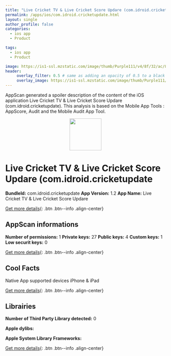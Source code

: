 ```yaml
---
title: "Live Cricket TV & Live Cricket Score Updare (com.idroid.cricketupdate)"
permalink: /apps/ios/com.idroid.cricketupdate.html
layout: single
author_profile: false
categories: 
  - ios app 
  - Product 

tags: 
  - ios app 
  - Product 

image: https://is1-ssl.mzstatic.com/image/thumb/Purple111/v4/8f/32/ac/8f32ac52-cf08-cb1c-a5ae-5ae86a8207b6/mzl.tmokgcqe.png/512x512bb.jpg
header: 
     overlay_filter: 0.5 # same as adding an opacity of 0.5 to a black background
     overlay_image: https://is1-ssl.mzstatic.com/image/thumb/Purple111/v4/8f/32/ac/8f32ac52-cf08-cb1c-a5ae-5ae86a8207b6/mzl.tmokgcqe.png/512x512bb.jpg
---
```

AppScan generated a spoiler description of the content of the iOS application Live Cricket TV & Live Cricket Score Updare (com.idroid.cricketupdate). This analysis is based on the Mobile App Tools : AppScore, Audit and the Mobile Audit App Tool.

  
  
<div style="text-align: center;"><img src="https://is1-ssl.mzstatic.com/image/thumb/Purple111/v4/8f/32/ac/8f32ac52-cf08-cb1c-a5ae-5ae86a8207b6/mzl.tmokgcqe.png/512x512bb.jpg" width="100" height="100"></div>  
  
# Live Cricket TV & Live Cricket Score Updare (com.idroid.cricketupdate

**BundleId:** com.idroid.cricketupdate
**App Version:** 1.2
**App Name:** Live Cricket TV & Live Cricket Score Updare


[Get more details](/pricing.html){: .btn .btn--info .align-center}  
  
## AppScan informations 

**Number of permissions:** 1
**Private keys:** 27
**Public keys:** 4
**Custom keys:** 1
**Low securit keys:** 0
  
[Get more details](/pricing.html){: .btn .btn--info .align-center}

## Cool Facts

Native App
supported devices iPhone & iPad
  
[Get more details](/pricing.html){: .btn .btn--info .align-center}

## Librairies 
**Number of Third Party Library detected:** 0

**Apple dylibs:**


**Apple System Library Frameworks:**


  
[Get more details](/pricing.html){: .btn .btn--info .align-center}

